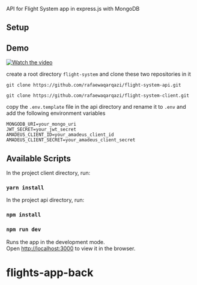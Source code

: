 API for Flight System app in express.js with MongoDB
## Setup
## Demo
[![Watch the video](https://img.youtube.com/vi/ZJsrkypCF7E/maxresdefault.jpg)](https://youtu.be/ZJsrkypCF7E)

create a root directory `flight-system`
and clone these two repositories in it

`git clone https://github.com/rafaewaqarqazi/flight-system-api.git`

`git clone https://github.com/rafaewaqarqazi/flight-system-client.git`

copy the `.env.template` file in the api directory and rename it to `.env` and add the following environment variables

```env
MONGODB_URI=your_mongo_uri
JWT_SECRET=your_jwt_secret
AMADEUS_CLIENT_ID=your_amadeus_client_id
AMADEUS_CLIENT_SECRET=your_amadeus_client_secret
```

## Available Scripts

In the project client directory, run:

### `yarn install`

In the project api directory, run:

### `npm install`
### `npm run dev`

Runs the app in the development mode.<br />
Open [http://localhost:3000](http://localhost:3000) to view it in the browser.

# flights-app-back
